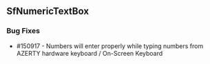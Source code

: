 ## SfNumericTextBox

### Bug Fixes

* \#150917 - Numbers will enter properly while typing numbers from AZERTY hardware keyboard / On-Screen Keyboard

